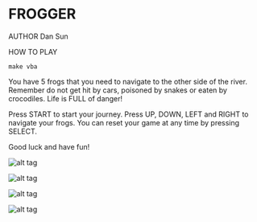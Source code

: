 FROGGER
====================

AUTHOR  Dan Sun



HOW TO PLAY

```
make vba
```

You have 5 frogs that you need to navigate to the other side of the river. Remember do not get hit by cars, poisoned by snakes or eaten by crocodiles. Life is FULL of danger!

Press START to start your journey. Press UP, DOWN, LEFT and RIGHT to navigate your frogs. You can reset your game at any time by pressing SELECT. 

Good luck and have fun!


![alt tag](https://github.com/RoseString/Assembly_C_and_stuff/blob/master/HW11_gba_mode4/gameImage1.png)

![alt tag](https://github.com/RoseString/Assembly_C_and_stuff/blob/master/HW11_gba_mode4/gameImage2.png)

![alt tag](https://github.com/RoseString/Assembly_C_and_stuff/blob/master/HW11_gba_mode4/gameImage3.png)

![alt tag](https://github.com/RoseString/Assembly_C_and_stuff/blob/master/HW11_gba_mode4/gameImage4.png)